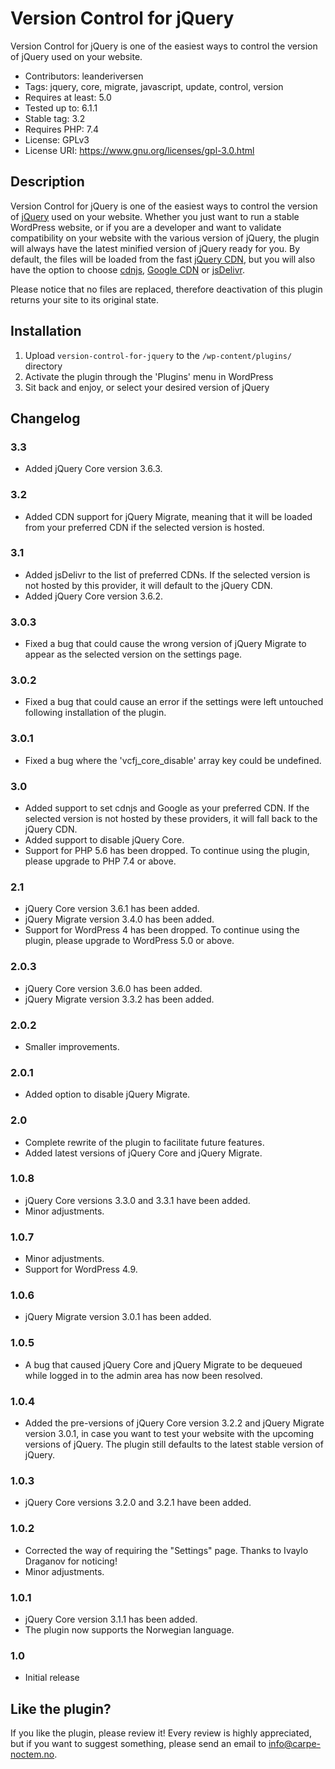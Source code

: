 # Version Control for jQuery
Version Control for jQuery is one of the easiest ways to control the version of jQuery used on your website.

- Contributors: leanderiversen
- Tags: jquery, core, migrate, javascript, update, control, version
- Requires at least: 5.0
- Tested up to: 6.1.1
- Stable tag: 3.2
- Requires PHP: 7.4
- License: GPLv3
- License URI: https://www.gnu.org/licenses/gpl-3.0.html

## Description
Version Control for jQuery is one of the easiest ways to control the version of [jQuery](https://jquery.com/) used on your website. Whether you just want to run a stable WordPress website, or if you are a developer and want to validate compatibility on your website with the various version of jQuery, the plugin will always have the latest minified version of jQuery ready for you. By default, the files will be loaded from the fast [jQuery CDN](https://releases.jquery.com/), but you will also have the option to choose [cdnjs](https://cdnjs.com/), [Google CDN](https://developers.google.com/speed/libraries) or [jsDelivr](https://www.jsdelivr.com/).

Please notice that no files are replaced, therefore deactivation of this plugin returns your site to its original state.

## Installation
1. Upload `version-control-for-jquery` to the `/wp-content/plugins/` directory
2. Activate the plugin through the 'Plugins' menu in WordPress
3. Sit back and enjoy, or select your desired version of jQuery

## Changelog
### 3.3
* Added jQuery Core version 3.6.3.

### 3.2
* Added CDN support for jQuery Migrate, meaning that it will be loaded from your preferred CDN if the selected version is hosted.

### 3.1
* Added jsDelivr to the list of preferred CDNs. If the selected version is not hosted by this provider, it will default to the jQuery CDN.
* Added jQuery Core version 3.6.2.

### 3.0.3
* Fixed a bug that could cause the wrong version of jQuery Migrate to appear as the selected version on the settings page.

### 3.0.2
* Fixed a bug that could cause an error if the settings were left untouched following installation of the plugin.

### 3.0.1
* Fixed a bug where the 'vcfj_core_disable' array key could be undefined.

### 3.0
* Added support to set cdnjs and Google as your preferred CDN. If the selected version is not hosted by these providers, it will fall back to the jQuery CDN.
* Added support to disable jQuery Core.
* Support for PHP 5.6 has been dropped. To continue using the plugin, please upgrade to PHP 7.4 or above.

### 2.1
* jQuery Core version 3.6.1 has been added.
* jQuery Migrate version 3.4.0 has been added.
* Support for WordPress 4 has been dropped. To continue using the plugin, please upgrade to WordPress 5.0 or above.

### 2.0.3
* jQuery Core version 3.6.0 has been added.
* jQuery Migrate version 3.3.2 has been added.

### 2.0.2
* Smaller improvements.

### 2.0.1
* Added option to disable jQuery Migrate.

### 2.0
* Complete rewrite of the plugin to facilitate future features.
* Added latest versions of jQuery Core and jQuery Migrate.

### 1.0.8
* jQuery Core versions 3.3.0 and 3.3.1 have been added.
* Minor adjustments.

### 1.0.7
* Minor adjustments.
* Support for WordPress 4.9.

### 1.0.6
* jQuery Migrate version 3.0.1 has been added.

### 1.0.5
* A bug that caused jQuery Core and jQuery Migrate to be dequeued while logged in to the admin area has now been resolved.

### 1.0.4
* Added the pre-versions of jQuery Core version 3.2.2 and jQuery Migrate version 3.0.1, in case you want to test your website with the upcoming versions of jQuery. The plugin still defaults to the latest stable version of jQuery.

### 1.0.3
* jQuery Core versions 3.2.0 and 3.2.1 have been added.

### 1.0.2
* Corrected the way of requiring the "Settings" page. Thanks to Ivaylo Draganov for noticing!
* Minor adjustments.

### 1.0.1
* jQuery Core version 3.1.1 has been added.
* The plugin now supports the Norwegian language.

### 1.0
* Initial release

## Like the plugin?
If you like the plugin, please review it! Every review is highly appreciated, but if you want to suggest something, please send an email to info@carpe-noctem.no.
